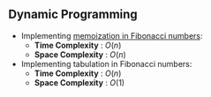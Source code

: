 ## Dynamic Programming
* Implementing [memoization in Fibonacci numbers](fibo_memo_1.cpp):
    * **Time Complexity** : $O(n)$
    * **Space Complexity** : $O(n)$
* Implementing tabulation in Fibonacci numbers:
    * **Time Complexity** : $O(n)$
    * **Space Complexity** : $O(1)$
